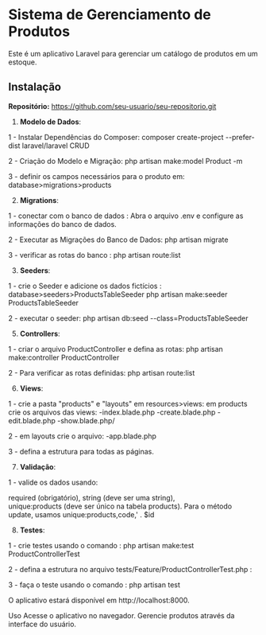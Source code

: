    # Sistema de Gerenciamento de Produtos

Este é um aplicativo Laravel para gerenciar um catálogo de produtos em um estoque.

## Instalação

**Repositório:**
 https://github.com/seu-usuario/seu-repositorio.git



1. **Modelo de Dados**:

1 - Instalar Dependências do Composer:
composer create-project --prefer-dist laravel/laravel CRUD

2 - Criação do Modelo e Migração:
php artisan make:model Product -m

3 - definir os campos necessários para o produto em: database>migrations>products




2. **Migrations**:

1 - conectar com o banco de dados :
Abra o arquivo .env e configure as informações do banco de dados.


2 - Executar as Migrações do Banco de Dados:
php artisan migrate

3 - verificar as rotas do banco :
php artisan route:list




3. **Seeders**:

1 - crie o Seeder e adicione os dados fictícios : database>seeders>ProductsTableSeeder
php artisan make:seeder ProductsTableSeeder

2 - executar o seeder:
php artisan db:seed --class=ProductsTableSeeder




5. **Controllers**: 

1 - criar o arquivo ProductController e defina as rotas:
php artisan make:controller ProductController

2 - Para verificar as rotas definidas:
php artisan route:list




6. **Views**: 

1 - crie a pasta "products" e "layouts" em resources>views:
em products crie os arquivos das views:
-index.blade.php
-create.blade.php
-edit.blade.php
-show.blade.php/

2 - em layouts crie o arquivo:
-app.blade.php

3 - defina a estrutura para todas as páginas.




7. **Validação**: 

1 - valide os dados usando:

required (obrigatório), 
string (deve ser uma string),  
unique:products (deve ser único na tabela products).
Para o método update, usamos unique:products,code,' . $id 




8. **Testes**: 

1 - crie testes usando o comando :
php artisan make:test ProductControllerTest

2 - defina a estrutura no arquivo tests/Feature/ProductControllerTest.php :

3 - faça o teste usando o comando :
php artisan test


O aplicativo estará disponível em http://localhost:8000.

Uso
Acesse o aplicativo no navegador.
Gerencie produtos através da interface do usuário.

